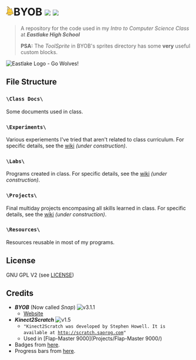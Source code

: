 <img src="https://raw.githubusercontent.com/timtim17/BYOB/master/Class%20Docs/Alonso.gif" height="25" />BYOB ![](http://progressed.io/bar/66?title=class+progress)&nbsp;![](http://img.shields.io/badge/year-freshman-red.svg?style=flat-square)
====

> A repository for the code used in my _Intro to Computer Science Class_ at **_Eastlake High School_**
>
> **PSA:** The _ToolSprite_ in BYOB's sprites directory has some **very** useful custom blocks.

<img alt="Eastlake Logo - Go Wolves!" title="Eastlake Logo - Go Wolves!" src="http://www.lwsd.org/school/EHS/SiteCollectionImages/Eastlake%20Wolf%20Logo%20Converted.jpg" width="200" height="200" />

File Structure
--------------

### `\Class Docs\`
Some documents used in class.

### `\Experiments\`
Various experiements I've tried that aren't related to class curriculum. For specific details, see the [wiki](# "Wiki") _(under construction)_.

### `\Labs\`
Programs created in class. For specific details, see the [wiki](# "Wiki") _(under construction)_.

### `\Projects\`
Final multiday projects encompasing all skills learned in class. For specific details, see the [wiki](# "Wiki") _(under construction)_.

### `\Resources\`
Resources reusable in most of my programs.

License
-------

GNU GPL V2 (see [LICENSE](LICENSE))

Credits
-------

- **_BYOB_** (Now called _Snap_) ![v3.1.1](http://img.shields.io/badge/version-3.1.1-blue.svg?style=flat-square)
	- [Website](http://snap.berkeley.edu/)
- **_Kinect2Scratch_** ![v1.5](http://img.shields.io/badge/version-1.5-blue.svg?style=flat-square)
	- `"Kinect2Scratch was developed by Stephen Howell. It is available at `[`http://scratch.saorog.com`](http://scratch.saorog.com)`"`
	- Used in [Flap-Master 9000](Projects/Flap-Master 9000/)
- Badges from [here](http://shields.io/).
- Progress bars from [here](https://github.com/fehmicansaglam/progressed.io).
